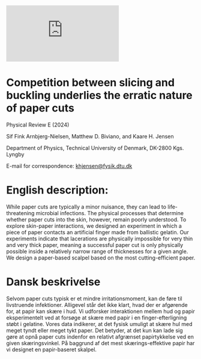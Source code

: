 ![alt text](https://github.com/Jensen-Lab/PhysicsOfPaperCuts/blob/visual%20materials/PaperCuts.pdf)

# Competition between slicing and buckling underlies the erratic nature of paper cuts

Physical Review E (2024)

Sif Fink Arnbjerg-Nielsen, Matthew D. Biviano, and Kaare H. Jensen

Department of Physics, Technical University of Denmark, DK-2800 Kgs. Lyngby

E-mail for correspondence: khjensen@fysik.dtu.dk

# English description:
While paper cuts are typically a minor nuisance, they can lead to life-threatening microbial infections. The physical processes that determine whether paper cuts into the skin, however, remain poorly understood. To explore skin-paper interactions, we designed an experiment in which a piece of paper contacts an artificial finger made from ballistic gelatin. Our experiments indicate that lacerations are physically impossible for very thin and very thick paper, meaning a successful paper cut is only physically possible inside a relatively narrow range of thicknesses for a given angle. We design a paper-based scalpel based on the most cutting-efficient paper.

# Dansk beskrivelse
Selvom paper cuts typisk er et mindre irritationsmoment, kan de føre til livstruende infektioner. Alligevel står det ikke klart, hvad der er afgørende for, at papir kan skære i hud. Vi udforsker interaktionen mellem hud og papir eksperimentelt ved at forsøge at skære med papir i en finger-efterligning støbt i gelatine. Vores data indikerer, at det fysisk umuligt at skære hul med meget tyndt eller meget tykt paper. Det betyder, at det kun kan lade sig gøre at opnå paper cuts indenfor en relativt afgrænset papirtykkelse ved en given skæringsvinkel. På baggrund af det mest skærings-effektive papir har vi designet en papir-baseret skalpel.
